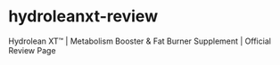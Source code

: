 # hydroleanxt-review
Hydrolean XT™ | Metabolism Booster &amp; Fat Burner Supplement | Official Review Page
